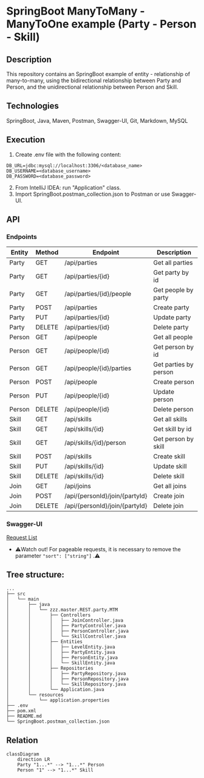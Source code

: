 # SpringBoot ManyToMany - ManyToOne example (Party - Person - Skill)

## Description
This repository contains an SpringBoot example of entity - relationship of many-to-many, using the bidirectional relationship between Party and Person, and the unidirectional relationship between Person and Skill.

## Technologies
SpringBoot, Java, Maven, Postman, Swagger-UI, Git, Markdown, MySQL

## Execution
1. Create .env file with the following content:
```env
DB_URL=jdbc:mysql://localhost:3306/<database_name>
DB_USERNAME=<database_username>
DB_PASSWORD=<database_password>
```
2. From IntelliJ IDEA: run "Application" class.
3. Import SpringBoot.postman_collection.json to Postman or use Swagger-UI.

## API
### Endpoints
| Entity      | Method | Endpoint                       | Description           |
|-------------|--------|--------------------------------|-----------------------|
| Party       | GET    | /api/parties                   | Get all parties       |
| Party       | GET    | /api/parties/{id}              | Get party by id       |
| Party       | GET    | /api/parties/{id}/people       | Get people by party   |
| Party       | POST   | /api/parties                   | Create party          |
| Party       | PUT    | /api/parties/{id}              | Update party          |
| Party       | DELETE | /api/parties/{id}              | Delete party          |
| Person      | GET    | /api/people                    | Get all people        |
| Person      | GET    | /api/people/{id}               | Get person by id      |
| Person      | GET    | /api/people/{id}/parties       | Get parties by person |
| Person      | POST   | /api/people                    | Create person         |
| Person      | PUT    | /api/people/{id}               | Update person         |
| Person      | DELETE | /api/people/{id}               | Delete person         |
| Skill       | GET    | /api/skills                    | Get all skills        |
| Skill       | GET    | /api/skills/{id}               | Get skill by id       |
| Skill       | GET    | /api/skills/{id}/person        | Get person by skill   |
| Skill       | POST   | /api/skills                    | Create skill          |
| Skill       | PUT    | /api/skills/{id}               | Update skill          |
| Skill       | DELETE | /api/skills/{id}               | Delete skill          |
| Join        | GET    | /api/joins                     | Get all joins         |
| Join        | POST   | /api/{personId}/join/{partyId} | Create join           |
| Join        | DELETE | /api/{personId}/join/{partyId} | Delete join           |

### Swagger-UI
[Request List](http://localhost:8080/swagger-ui.html)
- ⚠️Watch out! For pageable requests, it is necessary to remove the parameter <code>"sort": ["string"]</code> .⚠️

## Tree structure:
```batch
...
├── src
│   └── main
│       ├── java
│       │   └── zzz.master.REST.party.MTM
│       │       ├── Controllers
│       │       │   ├── JoinController.java
│       │       │   ├── PartyController.java
│       │       │   ├── PersonController.java
│       │       │   └── SkillController.java
│       │       ├── Entities
│       │       │   ├── LevelEntity.java
│       │       │   ├── PartyEntity.java
│       │       │   ├── PersonEntity.java
│       │       │   └── SkillEntity.java
│       │       ├── Repositories
│       │       │   ├── PartyRepository.java
│       │       │   ├── PersonRepository.java
│       │       │   └── SkillRepository.java
│       │       └── Application.java
│       └── resources
│           └── application.properties
├── .env
├── pom.xml
├── README.md
└── SpringBoot.postman_collection.json
```

## Relation
```mermaid
classDiagram
    direction LR
    Party "1...*" --> "1...*" Person
    Person "1" --> "1...*" Skill
```